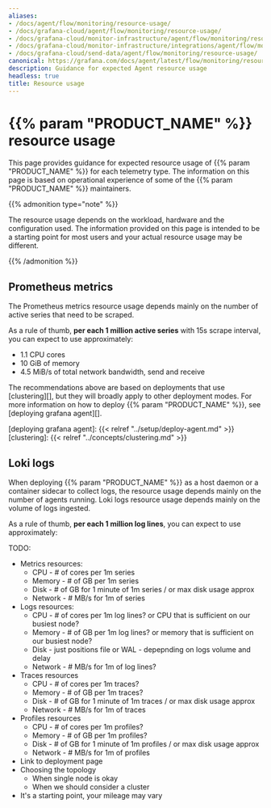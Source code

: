 ```yaml
---
aliases:
- /docs/agent/flow/monitoring/resource-usage/
- /docs/grafana-cloud/agent/flow/monitoring/resource-usage/
- /docs/grafana-cloud/monitor-infrastructure/agent/flow/monitoring/resource-usage/
- /docs/grafana-cloud/monitor-infrastructure/integrations/agent/flow/monitoring/resource-usage/
- /docs/grafana-cloud/send-data/agent/flow/monitoring/resource-usage/
canonical: https://grafana.com/docs/agent/latest/flow/monitoring/resource-usage/
description: Guidance for expected Agent resource usage
headless: true
title: Resource usage
---
```


# {{% param "PRODUCT_NAME" %}} resource usage
This page provides guidance for expected resource usage of {{% param "PRODUCT_NAME" %}}
for each telemetry type. The information on this page is based on operational
experience of some of the {{% param "PRODUCT_NAME" %}} maintainers.

{{% admonition type="note" %}}

The resource usage depends on the workload, hardware and the configuration used.
The information provided on this page is intended to be a starting point for 
most users and your actual resource usage may be different.

{{% /admonition %}}

## Prometheus metrics

The Prometheus metrics resource usage depends mainly on the number of active series
that need to be scraped.

As a rule of thumb, **per each 1 million active series** with 15s scrape interval,
you can expect to use approximately:
* 1.1 CPU cores 
* 10 GiB of memory
* 4.5 MiB/s of total network bandwidth, send and receive

The recommendations above are based on deployments
that use [clustering][], but they will broadly apply to other deployment modes.
For more information on how to deploy {{% param "PRODUCT_NAME" %}}, see
[deploying grafana agent][].

[deploying grafana agent]: {{< relref "../setup/deploy-agent.md" >}}
[clustering]: {{< relref "../concepts/clustering.md" >}}

## Loki logs

When deploying {{% param "PRODUCT_NAME" %}} as a host daemon or a container
sidecar to collect logs, the resource usage depends mainly on the number of 
agents running.
Loki logs resource usage depends mainly on the volume of logs ingested.

As a rule of thumb, **per each 1 million log lines**, you can expect to use approximately:



TODO:
- Metrics resources:
  - CPU - # of cores per 1m series
  - Memory - # of GB per 1m series
  - Disk - # of GB for 1 minute of 1m series / or max disk usage approx 
  - Network - # MB/s for 1m of series
- Logs resources:
  - CPU - # of cores per 1m log lines? or CPU that is sufficient on our busiest node?
  - Memory - # of GB per 1m log lines? or memory that is sufficient on our busiest node?
  - Disk - just positions file or WAL - depepnding on logs volume and delay
  - Network - # MB/s for 1m of log lines?
- Traces resources
  - CPU - # of cores per 1m traces?
  - Memory - # of GB per 1m traces?
  - Disk - # of GB for 1 minute of 1m traces / or max disk usage approx
  - Network - # MB/s for 1m of traces
- Profiles resources
  - CPU - # of cores per 1m profiles?
  - Memory - # of GB per 1m profiles?
  - Disk - # of GB for 1 minute of 1m profiles / or max disk usage approx
  - Network - # MB/s for 1m of profiles
- Link to deployment page
- Choosing the topology
  - When single node is okay
  - When we should consider a cluster
- It's a starting point, your mileage may vary